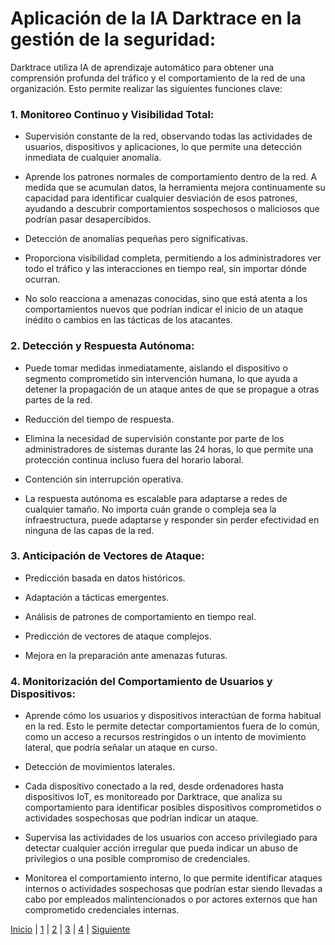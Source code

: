 # Aplicación de la IA Darktrace en la gestión de la seguridad:
Darktrace utiliza IA de aprendizaje automático para obtener una comprensión profunda del tráfico y el comportamiento de la red de una organización. Esto permite realizar las siguientes funciones clave:

### 1. Monitoreo Continuo y Visibilidad Total:
* Supervisión constante de la red, observando todas las actividades de usuarios, dispositivos y aplicaciones, lo que permite una detección inmediata de cualquier anomalía.

* Aprende los patrones normales de comportamiento dentro de la red. A medida que se acumulan datos, la herramienta mejora continuamente su capacidad para identificar cualquier desviación de esos patrones, ayudando a descubrir comportamientos sospechosos o maliciosos que podrían pasar desapercibidos.

* Detección de anomalías pequeñas pero significativas.

* Proporciona visibilidad completa, permitiendo a los administradores ver todo el tráfico y las interacciones en tiempo real, sin importar dónde ocurran.

* No solo reacciona a amenazas conocidas, sino que está atenta a los comportamientos nuevos que podrían indicar el inicio de un ataque inédito o cambios en las tácticas de los atacantes.

### 2. Detección y Respuesta Autónoma:
* Puede tomar medidas inmediatamente, aislando el dispositivo o segmento comprometido sin intervención humana, lo que ayuda a detener la propagación de un ataque antes de que se propague a otras partes de la red.

* Reducción del tiempo de respuesta.

* Elimina la necesidad de supervisión constante por parte de los administradores de sistemas durante las 24 horas, lo que permite una protección continua incluso fuera del horario laboral.

* Contención sin interrupción operativa.

* La respuesta autónoma es escalable para adaptarse a redes de cualquier tamaño. No importa cuán grande o compleja sea la infraestructura, puede adaptarse y responder sin perder efectividad en ninguna de las capas de la red.

### 3. Anticipación de Vectores de Ataque:
* Predicción basada en datos históricos.

* Adaptación a tácticas emergentes.

* Análisis de patrones de comportamiento en tiempo real.

* Predicción de vectores de ataque complejos.

* Mejora en la preparación ante amenazas futuras.

### 4. Monitorización del Comportamiento de Usuarios y Dispositivos:
* Aprende cómo los usuarios y dispositivos interactúan de forma habitual en la red. Esto le permite detectar comportamientos fuera de lo común, como un acceso a recursos restringidos o un intento de movimiento lateral, que podría señalar un ataque en curso.

* Detección de movimientos laterales.
 
* Cada dispositivo conectado a la red, desde ordenadores hasta dispositivos IoT, es monitoreado por Darktrace, que analiza su comportamiento para identificar posibles dispositivos comprometidos o actividades sospechosas que podrían indicar un ataque.

* Supervisa las actividades de los usuarios con acceso privilegiado para detectar cualquier acción irregular que pueda indicar un abuso de privilegios o una posible compromiso de credenciales.
 
* Monitorea el comportamiento interno, lo que permite identificar ataques internos o actividades sospechosas que podrían estar siendo llevadas a cabo por empleados malintencionados o por actores externos que han comprometido credenciales internas.

[Inicio](2.md) | [1](aplicacion2.md) | [2](impactoambiental2.md) | [3](impactosector2.md) |  [4](propuesta2.md) |  [Siguiente](impactosector2.md)

